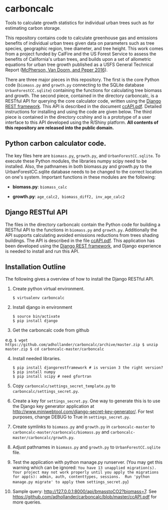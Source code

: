 # carboncalc
Tools to calculate growth statistics for individual urban trees such as for estimating carbon storage.

This repository contains code to calculate greenhouse gas and emissions 
benefits of individual urban trees given data on parameters such as tree species, 
geographic region, tree diameter, and tree height. This work comes from a project funded by CalFire and the US Forest Service
to assess the benefits of California's urban trees, and builds upon a set of allometric equations for urban tree growth published 
as a USFS General Technical Report ([McPherson, Van Doorn, and Peper 2016](https://www.treesearch.fs.fed.us/pubs/52933)).

There are three major pieces in this repository. The first is the core Python code (```biomass.py``` and ```growth.py``` connecting to the
SQLite database ```UrbanForestCC.sqlite```) containing the functions for calculating tree biomass and growth. The second piece, 
contained in the directory carboncalc, is a RESTful API for querying the core calculator code, written
using the [Django REST framework](http://www.django-rest-framework.org/). This API is described in the document [ccAPI.pdf](https://github.com/adhollander/carboncalc/blob/master/ccAPI.pdf). Detailed instructions for installing and using 
the code are given below. The third piece is contained in the directory ccshiny and is a prototype of a user interface to this API 
developed using the R/Shiny platform. **All contents of this repository are released into the public domain.**

## Python carbon calculator code.

   The key files here are ```biomass.py```, ```growth.py```, and ```UrbanForestCC.sqlite```. To execute these Python modules, the libraries numpy
   scipy need to be installed. Also, the pathnames in both biomass.py and growth.py to the UrbanForestCC.sqlite database needs to 
   be changed to the correct location on one's system. Important functions in these modules are the following:

  * **biomass.py**: ```biomass_calc```

  * **growth.py**: ```age_calc2, biomass_diff2, inv_age_calc2```
  
## Django RESTful API
   
   The files in the directory carboncalc contain the Python code for building a RESTful API to the functions in ```biomass.py``` and
   ```growth.py```. Additionally the API supports calculating avoided emissions reductions from trees shading buildings. The API is
   described in the file [ccAPI.pdf](https://github.com/adhollander/carboncalc/blob/master/ccAPI.pdf). This application has been developed using the [Django REST framework](http://www.django-rest-framework.org/), and Django experience 
   is needed to install and run this API. 
 
## Installation Outline

The following gives a overview of how to install the Django RESTful API.

1. Create python virtual environment.

    ```$ virtualenv carboncalc```

2. Install django in environment

    ```$ cd carboncalc
    $ source bin/activate
    $ pip install django
    ```

3. Get the carboncalc code from github

e.g.
    ```$ wget https://github.com/adhollander/carboncalc/archive/master.zip
    $ unzip master.zip
    $ cd carboncalc-master/carboncalc
    ```

4. Install needed libraries.

    ```$ pip install django-bootstrap3
    $ pip install djangorestframework # is version 3 the right version?
    $ pip install numpy
    $ pip install scipy # need gfortran
    ```

5. Copy ```carboncalc/settings_secret_template.py``` to ```carboncalc/settings_secret.py```.

6. Create a key for  ```settings_secret.py```. One way to generate this is to use the Django key generator application at http://www.miniwebtool.com/django-secret-key-generator/. For test purposes, change DEBUG to True in  ```settings_secret.py```.

7. Create symlinks to ```biomass.py``` and ```growth.py``` in ```carboncalc-master``` to ```carboncalc-master/carboncalc/biomass.py``` and ```carboncalc-master/carboncalc/growth.py```.

8. Adjust pathnames in ```biomass.py``` and ```growth.py``` to  ```UrbanForestCC.sqlite``` file.



9. Test the application with python manage.py runserver. (You may get this warning which can be ignored: ```You have 13 unapplied migration(s). Your project may not work properly until you apply the migrations for app(s): admin, auth, contenttypes, sessions. 
Run 'python manage.py migrate' to apply them settings_secret.py```)

10. Sample query: http://127.0.0.1:8000/api/bmasstoCO2?biomass=7.  See https://github.com/adhollander/carboncalc/blob/master/ccAPI.pdf for more queries.
